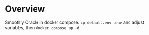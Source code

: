# Overview

Smoothly Oracle in docker compose. `cp default.env .env` and adjust variables, then `docker compose up -d`
